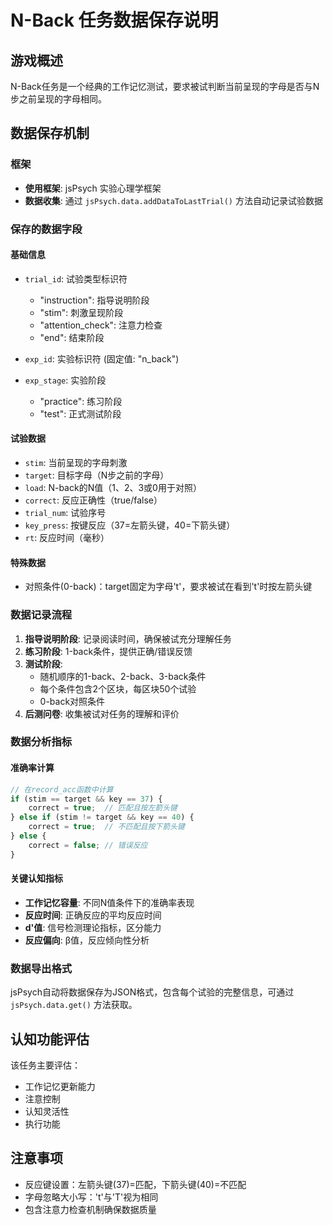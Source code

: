 # N-Back 任务数据保存说明

## 游戏概述
N-Back任务是一个经典的工作记忆测试，要求被试判断当前呈现的字母是否与N步之前呈现的字母相同。

## 数据保存机制

### 框架
- **使用框架**: jsPsych 实验心理学框架
- **数据收集**: 通过 `jsPsych.data.addDataToLastTrial()` 方法自动记录试验数据

### 保存的数据字段

#### 基础信息
- `trial_id`: 试验类型标识符
  - "instruction": 指导说明阶段
  - "stim": 刺激呈现阶段  
  - "attention_check": 注意力检查
  - "end": 结束阶段
  
- `exp_id`: 实验标识符 (固定值: "n_back")
- `exp_stage`: 实验阶段
  - "practice": 练习阶段
  - "test": 正式测试阶段

#### 试验数据
- `stim`: 当前呈现的字母刺激
- `target`: 目标字母（N步之前的字母）
- `load`: N-back的N值（1、2、3或0用于对照）
- `correct`: 反应正确性（true/false）
- `trial_num`: 试验序号
- `key_press`: 按键反应（37=左箭头键，40=下箭头键）
- `rt`: 反应时间（毫秒）

#### 特殊数据
- 对照条件(0-back)：target固定为字母't'，要求被试在看到't'时按左箭头键

### 数据记录流程

1. **指导说明阶段**: 记录阅读时间，确保被试充分理解任务
2. **练习阶段**: 1-back条件，提供正确/错误反馈
3. **测试阶段**: 
   - 随机顺序的1-back、2-back、3-back条件
   - 每个条件包含2个区块，每区块50个试验
   - 0-back对照条件
4. **后测问卷**: 收集被试对任务的理解和评价

### 数据分析指标

#### 准确率计算
```javascript
// 在record_acc函数中计算
if (stim == target && key == 37) {
    correct = true;  // 匹配且按左箭头键
} else if (stim != target && key == 40) {
    correct = true;  // 不匹配且按下箭头键
} else {
    correct = false; // 错误反应
}
```

#### 关键认知指标
- **工作记忆容量**: 不同N值条件下的准确率表现
- **反应时间**: 正确反应的平均反应时间
- **d'值**: 信号检测理论指标，区分能力
- **反应偏向**: β值，反应倾向性分析

### 数据导出格式
jsPsych自动将数据保存为JSON格式，包含每个试验的完整信息，可通过 `jsPsych.data.get()` 方法获取。

## 认知功能评估
该任务主要评估：
- 工作记忆更新能力
- 注意控制
- 认知灵活性
- 执行功能

## 注意事项
- 反应键设置：左箭头键(37)=匹配，下箭头键(40)=不匹配
- 字母忽略大小写：'t'与'T'视为相同
- 包含注意力检查机制确保数据质量